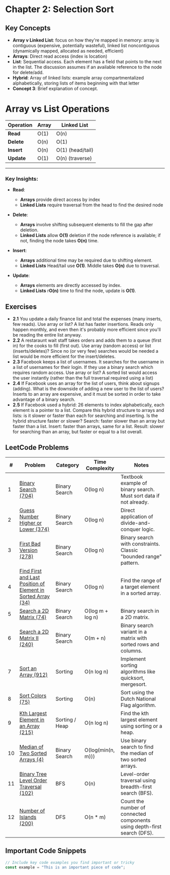 # Chapter 2: Selection Sort

## Key Concepts
- **Array v Linked List**: focus on how they're mapped in memory: array is contiguous (expensive, potentially wasteful), linked list noncontiguous (dynamically mapped, allocated as needed, efficient)
- **Arrays**: Direct read access (index is location)
- **List**: Sequential access. Each element has a field that points to the next in the list. The discussion assumes if an available reference to the node for delete/add.
- **Hybrid**: Array of linked lists: example array compartmentalized alphabetically, storing lists of items beginning with that letter
- **Concept 3**: Brief explanation of concept.

# Array vs List Operations

| Operation   | Array                | Linked List          |
|-------------|----------------------|----------------------|
| **Read**    | O(1)                 | O(n)                 |
| **Delete**  | O(n)                 | O(1)                 |
| **Insert**  | O(n)                 | O(1) (head/tail)     |
| **Update**  | O(1)                 | O(n) (traverse)      |

---

### Key Insights:

- **Read**:
   - **Arrays** provide direct access by index
   - **Linked Lists** require traversal from the head to find the desired node

- **Delete**:
   - **Arrays** involve shifting subsequent elements to fill the gap after deletion.
   - **Linked Lists** allow **O(1)** deletion if the node reference is available; if not, finding the node takes **O(n)** time.

- **Insert**:
   - **Arrays** additional time may be required due to shifting element.
   - **Linked Lists** Head/tail use **O(1)**. Middle takes **O(n)** due to traversal.

- **Update**:
   - **Arrays** elements are directly accessed by index.
   - **Linked Lists** r**O(n)** time to find the node, update is **O(1)**.

## Exercises
- **2.1** You update a daily finance list and total the expenses (many inserts, few reads). Use array or list? A list has faster insertions. Reads only happen monthly, and even then it's probably more efficient since you'll be reading the entire list anyway.
- **2.2** A restaraunt wait staff takes orders and adds them to a queue (first in) for the cooks to fill (first out). Use array (random access) or list (inserts/deletes)? Since no (or very few) searches would be needed a list would be more efficient for the insert/deletes.
- **2.3** Facebook keeps a list of usernames. It searches for the username in a list of usernames for their login. If they use a binary search which requires random access. Use array or list? A sorted list would access the user instantly (rather than the full traversal required using a list)
- **2.4** If Facebook uses an array for the list of users, think about signups (adding). What is the downside of adding a new user to the list of users? Inserts to an array are expensive, and it must be sorted in order to take advantage of a binary search.
- **2.5** If Facebook used a hybrid: 26 elements to index alphabetically, each element is a pointer to a list. Compare this hybrid structure to arrays and lists: is it slower or faster than each for searching and inserting. Is the hybrid structure faster or slower? Search: faster slower than an array but faster than a list. Insert: faster than arrays, same for a list. Result: slower for searching than an array, but faster or equal to a list overall.

## LeetCode Problems

| #  | Problem | Category | Time Complexity | Notes |
|----|---------|----------|------------------|-------|
| 1  | [Binary Search (704)](https://leetcode.com/problems/binary-search/) | Binary Search | O(log n) | Textbook example of binary search. Must sort data if not already. |
| 2  | [Guess Number Higher or Lower (374)](https://leetcode.com/problems/guess-number-higher-or-lower/) | Binary Search | O(log n) | Direct application of divide-and-conquer logic. |
| 3  | [First Bad Version (278)](https://leetcode.com/problems/first-bad-version/) | Binary Search | O(log n) | Binary search with constraints. Classic "bounded range" pattern. |
| 4  | [Find First and Last Position of Element in Sorted Array (34)](https://leetcode.com/problems/find-first-and-last-position-of-element-in-sorted-array/) | Binary Search | O(log n) | Find the range of a target element in a sorted array. |
| 5  | [Search a 2D Matrix (74)](https://leetcode.com/problems/search-a-2d-matrix/) | Binary Search | O(log m + log n) | Binary search in a 2D matrix. |
| 6  | [Search a 2D Matrix II (240)](https://leetcode.com/problems/search-a-2d-matrix-ii/) | Binary Search | O(m + n) | Binary search variant in a matrix with sorted rows and columns. |
| 7  | [Sort an Array (912)](https://leetcode.com/problems/sort-an-array/) | Sorting | O(n log n) | Implement sorting algorithms like quicksort, mergesort. |
| 8  | [Sort Colors (75)](https://leetcode.com/problems/sort-colors/) | Sorting | O(n) | Sort using the Dutch National Flag algorithm. |
| 9  | [Kth Largest Element in an Array (215)](https://leetcode.com/problems/kth-largest-element-in-an-array/) | Sorting / Heap | O(n log n) | Find the kth largest element using sorting or a heap. |
| 10 | [Median of Two Sorted Arrays (4)](https://leetcode.com/problems/median-of-two-sorted-arrays/) | Binary Search | O(log(min(n, m))) | Use binary search to find the median of two sorted arrays. |
| 11 | [Binary Tree Level Order Traversal (102)](https://leetcode.com/problems/binary-tree-level-order-traversal/) | BFS | O(n) | Level-order traversal using breadth-first search (BFS). |
| 12 | [Number of Islands (200)](https://leetcode.com/problems/number-of-islands/) | DFS | O(n * m) | Count the number of connected components using depth-first search (DFS). |

## Important Code Snippets
```javascript
// Include key code examples you find important or tricky
const example = "This is an important piece of code";